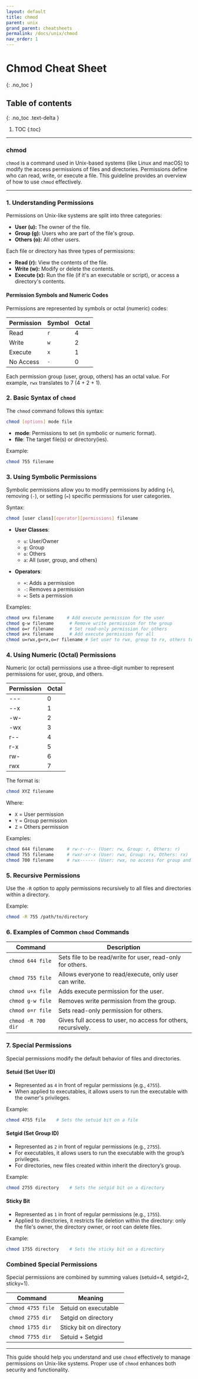 ```yaml
---
layout: default
title: chmod
parent: unix
grand_parent: cheatsheets
permalink: /docs/unix/chmod
nav_order: 1
---
```


# Chmod Cheat Sheet
{: .no_toc }

## Table of contents
{: .no_toc .text-delta }

1. TOC
{:toc}

---
### chmod

`chmod` is a command used in Unix-based systems (like Linux and macOS) to modify the access permissions of files and directories. Permissions define who can read, write, or execute a file. This guideline provides an overview of how to use `chmod` effectively.

---

### 1. Understanding Permissions

Permissions on Unix-like systems are split into three categories:
- **User (u):** The owner of the file.
- **Group (g):** Users who are part of the file's group.
- **Others (o):** All other users.

Each file or directory has three types of permissions:
- **Read (r):** View the contents of the file.
- **Write (w):** Modify or delete the contents.
- **Execute (x):** Run the file (if it's an executable or script), or access a directory's contents.

#### Permission Symbols and Numeric Codes
Permissions are represented by symbols or octal (numeric) codes:

| Permission | Symbol | Octal |
|------------|--------|-------|
| Read       | `r`    | 4     |
| Write      | `w`    | 2     |
| Execute    | `x`    | 1     |
| No Access  | `-`    | 0     |

Each permission group (user, group, others) has an octal value. For example, `rwx` translates to 7 (4 + 2 + 1).

### 2. Basic Syntax of `chmod`

The `chmod` command follows this syntax:
```bash
chmod [options] mode file
```

- **mode**: Permissions to set (in symbolic or numeric format).
- **file**: The target file(s) or directory(ies).

Example:
```bash
chmod 755 filename
```

### 3. Using Symbolic Permissions

Symbolic permissions allow you to modify permissions by adding (`+`), removing (`-`), or setting (`=`) specific permissions for user categories.

Syntax:
```bash
chmod [user class][operator][permissions] filename
```

- **User Classes**:
   - `u`: User/Owner
   - `g`: Group
   - `o`: Others
   - `a`: All (user, group, and others)

- **Operators**:
   - `+`: Adds a permission
   - `-`: Removes a permission
   - `=`: Sets a permission

Examples:
```bash
chmod u+x filename     # Add execute permission for the user
chmod g-w filename      # Remove write permission for the group
chmod o=r filename      # Set read-only permission for others
chmod a+x filename      # Add execute permission for all
chmod u=rwx,g=rx,o=r filename # Set user to rwx, group to rx, others to r
```

### 4. Using Numeric (Octal) Permissions

Numeric (or octal) permissions use a three-digit number to represent permissions for user, group, and others.

| Permission | Octal |
|------------|-------|
| ---        | 0     |
| --x        | 1     |
| -w-        | 2     |
| -wx        | 3     |
| r--        | 4     |
| r-x        | 5     |
| rw-        | 6     |
| rwx        | 7     |

The format is:
```bash
chmod XYZ filename
```
Where:
- `X` = User permission
- `Y` = Group permission
- `Z` = Others permission

Examples:
```bash
chmod 644 filename     # rw-r--r-- (User: rw, Group: r, Others: r)
chmod 755 filename     # rwxr-xr-x (User: rwx, Group: rx, Others: rx)
chmod 700 filename     # rwx------ (User: rwx, no access for group and others)
```

### 5. Recursive Permissions

Use the `-R` option to apply permissions recursively to all files and directories within a directory.

Example:
```bash
chmod -R 755 /path/to/directory
```

### 6. Examples of Common `chmod` Commands

| Command             | Description                                                |
|---------------------|------------------------------------------------------------|
| `chmod 644 file`    | Sets file to be read/write for user, read-only for others. |
| `chmod 755 file`    | Allows everyone to read/execute, only user can write.      |
| `chmod u+x file`    | Adds execute permission for the user.                      |
| `chmod g-w file`    | Removes write permission from the group.                   |
| `chmod o=r file`    | Sets read-only permission for others.                      |
| `chmod -R 700 dir`  | Gives full access to user, no access for others, recursively. |

### 7. Special Permissions

Special permissions modify the default behavior of files and directories.

#### Setuid (Set User ID)
- Represented as `4` in front of regular permissions (e.g., `4755`).
- When applied to executables, it allows users to run the executable with the owner's privileges.

Example:
```bash
chmod 4755 file    # Sets the setuid bit on a file
```

#### Setgid (Set Group ID)
- Represented as `2` in front of regular permissions (e.g., `2755`).
- For executables, it allows users to run the executable with the group’s privileges.
- For directories, new files created within inherit the directory’s group.

Example:
```bash
chmod 2755 directory    # Sets the setgid bit on a directory
```

#### Sticky Bit
- Represented as `1` in front of regular permissions (e.g., `1755`).
- Applied to directories, it restricts file deletion within the directory: only the file's owner, the directory owner, or root can delete files.

Example:
```bash
chmod 1755 directory    # Sets the sticky bit on a directory
```

### Combined Special Permissions

Special permissions are combined by summing values (setuid=4, setgid=2, sticky=1).

| Command         | Meaning                    |
|-----------------|----------------------------|
| `chmod 4755 file` | Setuid on executable     |
| `chmod 2755 dir`  | Setgid on directory      |
| `chmod 1755 dir`  | Sticky bit on directory  |
| `chmod 7755 dir`  | Setuid + Setgid          |

---

This guide should help you understand and use `chmod` effectively to manage permissions on Unix-like systems. Proper use of `chmod` enhances both security and functionality.
